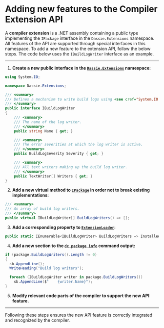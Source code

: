 # Adding new features to the Compiler Extension API
A **compiler extension** is a .NET assembly containing a public type implementing the ``IPackage`` interface in the ``Dassie.Extensions`` namespace. All features of the API are supported through special interfaces in this namespace. To add a new feature to the extension API, follow the below steps. The code below uses the ``IBuildLogWriter`` interface as an example.
<hr/>

1. **Create a new public interface in the [``Dassie.Extensions``](../../src/Dassie/Extensions) namespace:**
````csharp
using System.IO;

namespace Dassie.Extensions;

/// <summary>
/// Defines a mechanism to write build logs using <see cref="System.IO.TextWriter"/>.
/// </summary>
public interface IBuildLogWriter
{
    /// <summary>
    /// The name of the log writer.
    /// </summary>
    public string Name { get; }

    /// <summary>
    /// The error severities at which the log writer is active.
    /// </summary>
    public BuildLogSeverity Severity { get; }

    /// <summary>
    /// All text writers making up the build log writer.
    /// </summary>
    public TextWriter[] Writers { get; }
}
````

2. **Add a new virtual method to [``IPackage``](../../src/Dassie/Extensions/IPackage.cs) in order not to break existing implementations:**
````csharp
/// <summary>
/// An array of build log writers.
/// </summary>
public virtual IBuildLogWriter[] BuildLogWriters() => [];
````

3. **Add a corresponding property to [``ExtensionLoader``](../../src/Dassie/Extensions/ExtensionLoader.cs):**
````csharp
public static IEnumerable<IBuildLogWriter> BuildLogWriters => InstalledExtensions.Select(a => a.BuildLogWriters()).SelectMany(a => a);
````

4. **Add a new section to the [``dc package info``](../../src/Dassie/Cli/Commands/PackageCommand.cs#L129) command output:**
````csharp
if (package.BuildLogWriters().Length != 0)
{
  sb.AppendLine();
  WriteHeading("Build log writers");

  foreach (IBuildLogWriter writer in package.BuildLogWriters())
    sb.AppendLine($"    {writer.Name}");
}
````

5. **Modify relevant code parts of the compiler to support the new API feature.**

<hr/>

Following these steps ensures the new API feature is correctly integrated and recognized by the compiler.

